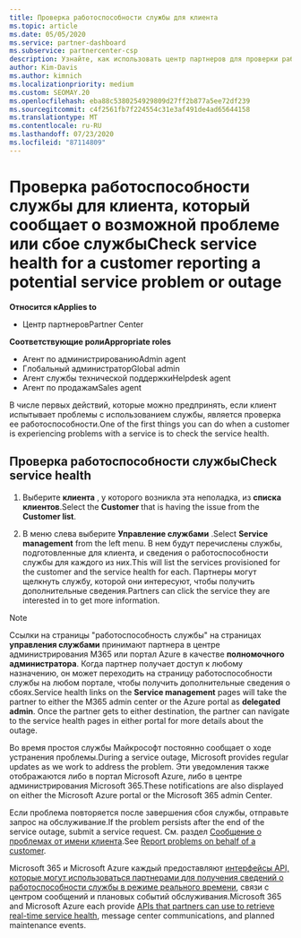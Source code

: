 ```yaml
---
title: Проверка работоспособности службы для клиента
ms.topic: article
ms.date: 05/05/2020
ms.service: partner-dashboard
ms.subservice: partnercenter-csp
description: Узнайте, как использовать центр партнеров для проверки работоспособности службы для клиента при возникновении проблем со службой.
author: Kim-Davis
ms.author: kimnich
ms.localizationpriority: medium
ms.custom: SEOMAY.20
ms.openlocfilehash: eba88c5380254929809d27ff2b877a5ee72df239
ms.sourcegitcommit: c4f2561fb7f224554c31e3af491de4ad65644158
ms.translationtype: MT
ms.contentlocale: ru-RU
ms.lasthandoff: 07/23/2020
ms.locfileid: "87114809"
---
```

# <a name="check-service-health-for-a-customer-reporting-a-potential-service-problem-or-outage"></a><span data-ttu-id="3936a-103">Проверка работоспособности службы для клиента, который сообщает о возможной проблеме или сбое службы</span><span class="sxs-lookup"><span data-stu-id="3936a-103">Check service health for a customer reporting a potential service problem or outage</span></span>

<span data-ttu-id="3936a-104">**Относится к**</span><span class="sxs-lookup"><span data-stu-id="3936a-104">**Applies to**</span></span>

- <span data-ttu-id="3936a-105">Центр партнеров</span><span class="sxs-lookup"><span data-stu-id="3936a-105">Partner Center</span></span>

<span data-ttu-id="3936a-106">**Соответствующие роли**</span><span class="sxs-lookup"><span data-stu-id="3936a-106">**Appropriate roles**</span></span>

- <span data-ttu-id="3936a-107">Агент по администрированию</span><span class="sxs-lookup"><span data-stu-id="3936a-107">Admin agent</span></span>
- <span data-ttu-id="3936a-108">Глобальный администратор</span><span class="sxs-lookup"><span data-stu-id="3936a-108">Global admin</span></span>
- <span data-ttu-id="3936a-109">Агент службы технической поддержки</span><span class="sxs-lookup"><span data-stu-id="3936a-109">Helpdesk agent</span></span>
- <span data-ttu-id="3936a-110">Агент по продажам</span><span class="sxs-lookup"><span data-stu-id="3936a-110">Sales agent</span></span>

<span data-ttu-id="3936a-111">В числе первых действий, которые можно предпринять, если клиент испытывает проблемы с использованием службы, является проверка ее работоспособности.</span><span class="sxs-lookup"><span data-stu-id="3936a-111">One of the first things you can do when a customer is experiencing problems with a service is to check the service health.</span></span> 

## <a name="check-service-health"></a><span data-ttu-id="3936a-112">Проверка работоспособности службы</span><span class="sxs-lookup"><span data-stu-id="3936a-112">Check service health</span></span>

1. <span data-ttu-id="3936a-113">Выберите **клиента** , у которого возникла эта неполадка, из **списка клиентов**.</span><span class="sxs-lookup"><span data-stu-id="3936a-113">Select the **Customer** that is having the issue from the **Customer list**.</span></span>

2. <span data-ttu-id="3936a-114">В меню слева выберите **Управление службами** .</span><span class="sxs-lookup"><span data-stu-id="3936a-114">Select **Service management** from the left menu.</span></span> <span data-ttu-id="3936a-115">В нем будут перечислены службы, подготовленные для клиента, и сведения о работоспособности службы для каждого из них.</span><span class="sxs-lookup"><span data-stu-id="3936a-115">This will list the services provisioned for the customer and the service health for each.</span></span> <span data-ttu-id="3936a-116">Партнеры могут щелкнуть службу, которой они интересуют, чтобы получить дополнительные сведения.</span><span class="sxs-lookup"><span data-stu-id="3936a-116">Partners can click the service they are interested in to get more information.</span></span> 

>[!NOTE] 
> <span data-ttu-id="3936a-117">Ссылки на страницы "работоспособность службы" на страницах **управления службами** принимают партнера в центре администрирования M365 или портал Azure в качестве **полномочного администратора**. Когда партнер получает доступ к любому назначению, он может переходить на страницу работоспособности службы на любом портале, чтобы получить дополнительные сведения о сбоях.</span><span class="sxs-lookup"><span data-stu-id="3936a-117">Service health links on the **Service management** pages will take the partner to either the M365 admin center or the Azure portal as **delegated admin**. Once the partner gets to either destination, the partner can navigate to the service health pages in either portal for more details about the outage.</span></span>
 
<span data-ttu-id="3936a-118">Во время простоя службы Майкрософт постоянно сообщает о ходе устранения проблемы.</span><span class="sxs-lookup"><span data-stu-id="3936a-118">During a service outage, Microsoft provides regular updates as we work to address the problem.</span></span> <span data-ttu-id="3936a-119">Эти уведомления также отображаются либо в портал Microsoft Azure, либо в центре администрирования Microsoft 365.</span><span class="sxs-lookup"><span data-stu-id="3936a-119">These notifications are also displayed on either the Microsoft Azure portal or the Microsoft 365 admin Center.</span></span>

<span data-ttu-id="3936a-120">Если проблема повторяется после завершения сбоя службы, отправьте запрос на обслуживание.</span><span class="sxs-lookup"><span data-stu-id="3936a-120">If the problem persists after the end of the service outage, submit a service request.</span></span> <span data-ttu-id="3936a-121">См. раздел [Сообщение о проблемах от имени клиента](report-problems-on-behalf-of-a-customer.md).</span><span class="sxs-lookup"><span data-stu-id="3936a-121">See [Report problems on behalf of a customer](report-problems-on-behalf-of-a-customer.md).</span></span>

<span data-ttu-id="3936a-122">Microsoft 365 и Microsoft Azure каждый предоставляют [интерфейсы API, которые могут использоваться партнерами для получения сведений о работоспособности службы в режиме реального времени](get-automated-service-notifications-with-our-apis.md), связи с центром сообщений и плановых событий обслуживания.</span><span class="sxs-lookup"><span data-stu-id="3936a-122">Microsoft 365 and Microsoft Azure each provide [APIs that partners can use to retrieve real-time service health](get-automated-service-notifications-with-our-apis.md), message center communications, and planned maintenance events.</span></span>

 

